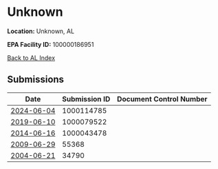 # Unknown

**Location:** Unknown, AL

**EPA Facility ID:** 100000186951

[Back to AL Index](../../index.md)

## Submissions

| Date | Submission ID | Document Control Number |
|------|--------------|-------------------------|
| [2024-06-04](submissions/1000114785.md) | 1000114785 |  |
| [2019-06-10](submissions/1000079522.md) | 1000079522 |  |
| [2014-06-16](submissions/1000043478.md) | 1000043478 |  |
| [2009-06-29](submissions/55368.md) | 55368 |  |
| [2004-06-21](submissions/34790.md) | 34790 |  |
